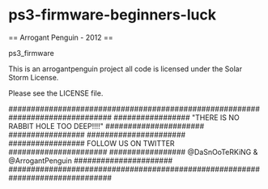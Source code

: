 ps3-firmware-beginners-luck
===========================

== Arrogant Penguin - 2012 ==

ps3_firmware

This is an arrogantpenguin project
all code is licensed under the Solar Storm License.

Please see the LICENSE file.

###############################################################################
################# "THERE IS NO RABBIT HOLE TOO DEEP!!!!" ######################
#################                                        ######################
#################        FOLLOW US ON TWITTER            ######################
#################   @DaSnOoTeRKiNG & @ArrogantPenguin    ######################
###############################################################################
